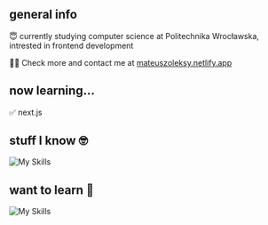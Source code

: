 ## general info

😇 currently studying computer science at Politechnika Wrocławska, intrested in frontend development

🙋‍♂️ Check more and contact me at [mateuszoleksy.netlify.app](https://mateuszoleksy.netlify.app/)

## now learning...

✅ next.js

## stuff I know 🤓

![My Skills](https://skillicons.dev/icons?i=js,html,css,github,git,react,redux,ts,sass,tailwind,styledcomponents&perline=5)

## want to learn 🧠

![My Skills](https://skillicons.dev/icons?i=vim,nodejs,angular,vue,threejs,nextjs&perline=5)
